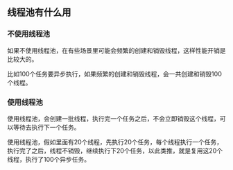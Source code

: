 ## 线程池有什么用

### 不使用线程池

如果不使用线程池，在有些场景里可能会频繁的创建和销毁线程，这样性能开销是比较大的。

比如100个任务要异步执行，如果频繁的创建和销毁线程，会一共创建和销毁100个线程。

### 使用线程池

使用线程池，会创建一批线程，执行完一个任务之后，不会立即销毁这个线程，可以等待去执行下一个任务。

使用线程池，假如里面有20个线程，先执行20个任务，每个线程执行一个任务，执行完了之后，线程不销毁，继续执行下20个任务，以此类推，就是复用这20个线程，执行了100个异步任务。



